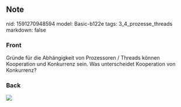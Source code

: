 ## Note
nid: 1591270948594
model: Basic-b122e
tags: 3_4_prozesse_threads
markdown: false

### Front
Gründe für die Abhängigkeit von Prozessoren / Threads können Kooperation und Konkurrenz sein. Was unterscheidet Kooperation von Konkurrenz?

### Back
<img src="paste-73ed47dd86f15866e431aa9a34e9c01294d6ec86.jpg">
